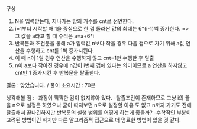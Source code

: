구상
1. N을 입력받는다, 지나가는 방의 개수를 cnt로 선언한다.
2. i=1부터 시작할 때 1을 중심으로 한 겹 둘러싼 값의 최대는 6*(i-1)씩 증가한다. => 그 값을 a라고 할 때 수식은 a=a+6*i
3. 반복문과 조건문을 통해 a가 입력값 n보다 작을 경우 다음 겹으로 가기 위해 a값 연산을 수행하고 cnt를 1씩 증가시킨다.
4. 이 때 n이 1일 경우 연산을 수행하지 않고 cnt=1만 수행한 후 탈출
5. n이 a보다 작아진 경우에 n값이 i번째 겹에 있다는 의미이므로 a 연산을 하지않고 cnt만 1 증가시킨 후 반복문을 탈출한다.

결론 : 맞았습니다. / 풀이 소요시간 : 70분

생각해볼 점 : 
-과정이 퍽퍽한 감이 없지않아 있다. 
-탈출조건이 존재하므로 그냥 i의 끝을 n으로 설정은 하였으나 굳이 따져보면 n으로 설정할 이유
도 없고 n까지 가기도 전에 탈출해서 끝나긴하지만 반복문의 실행 범위를 어떻게 하는게 좋을까?
-수학적인 부분이 고려된 방법이긴 하지만 다른 알고리즘적 접근으로 더 명료한 방법이 있을 것 같다.
